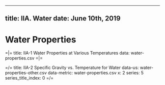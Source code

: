 -----
title: IIA. Water
date:  June 10th, 2019
-----

# Water Properties 

=|=
title: IIA-1 Water Properties at Various Temperatures
data: water-properties.csv
=|=

=/=
title: IIA-2 Specific Gravity vs. Temperature for Water
data-us: water-properties-other.csv
data-metric: water-properties.csv
x: 2
series: 5
series_title_index: 0
=/=



